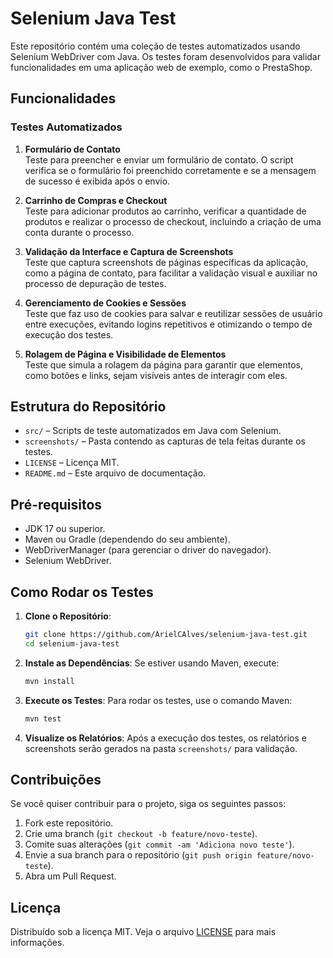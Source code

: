# Selenium Java Test

Este repositório contém uma coleção de testes automatizados usando Selenium WebDriver com Java. Os testes foram desenvolvidos para validar funcionalidades em uma aplicação web de exemplo, como o PrestaShop.

## Funcionalidades

### Testes Automatizados

1. **Formulário de Contato**  
   Teste para preencher e enviar um formulário de contato. O script verifica se o formulário foi preenchido corretamente e se a mensagem de sucesso é exibida após o envio.

2. **Carrinho de Compras e Checkout**  
   Teste para adicionar produtos ao carrinho, verificar a quantidade de produtos e realizar o processo de checkout, incluindo a criação de uma conta durante o processo.

3. **Validação da Interface e Captura de Screenshots**  
   Teste que captura screenshots de páginas específicas da aplicação, como a página de contato, para facilitar a validação visual e auxiliar no processo de depuração de testes.

4. **Gerenciamento de Cookies e Sessões**  
   Teste que faz uso de cookies para salvar e reutilizar sessões de usuário entre execuções, evitando logins repetitivos e otimizando o tempo de execução dos testes.

5. **Rolagem de Página e Visibilidade de Elementos**  
   Teste que simula a rolagem da página para garantir que elementos, como botões e links, sejam visíveis antes de interagir com eles.

## Estrutura do Repositório

- `src/` – Scripts de teste automatizados em Java com Selenium.
- `screenshots/` – Pasta contendo as capturas de tela feitas durante os testes.
- `LICENSE` – Licença MIT.
- `README.md` – Este arquivo de documentação.

## Pré-requisitos

- JDK 17 ou superior.
- Maven ou Gradle (dependendo do seu ambiente).
- WebDriverManager (para gerenciar o driver do navegador).
- Selenium WebDriver.

## Como Rodar os Testes

1. **Clone o Repositório**:

    ```bash
    git clone https://github.com/ArielCAlves/selenium-java-test.git
    cd selenium-java-test
    ```

2. **Instale as Dependências**:
   Se estiver usando Maven, execute:

    ```bash
    mvn install
    ```

3. **Execute os Testes**:
   Para rodar os testes, use o comando Maven:

    ```bash
    mvn test
    ```

4. **Visualize os Relatórios**:
   Após a execução dos testes, os relatórios e screenshots serão gerados na pasta `screenshots/` para validação.

## Contribuições

Se você quiser contribuir para o projeto, siga os seguintes passos:

1. Fork este repositório.
2. Crie uma branch (`git checkout -b feature/novo-teste`).
3. Comite suas alterações (`git commit -am 'Adiciona novo teste'`).
4. Envie a sua branch para o repositório (`git push origin feature/novo-teste`).
5. Abra um Pull Request.

## Licença

Distribuído sob a licença MIT. Veja o arquivo [LICENSE](LICENSE) para mais informações.
